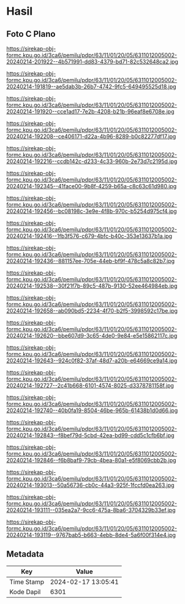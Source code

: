 # Hasil

## Foto C Plano

https://sirekap-obj-formc.kpu.go.id/3ca6/pemilu/pdpr/63/11/01/20/05/6311012005002-20240214-201922--4b571991-dd83-4379-bd71-82c532648ca2.jpg

https://sirekap-obj-formc.kpu.go.id/3ca6/pemilu/pdpr/63/11/01/20/05/6311012005002-20240214-191819--ae5dab3b-26b7-4742-9fc5-649495525d18.jpg

https://sirekap-obj-formc.kpu.go.id/3ca6/pemilu/pdpr/63/11/01/20/05/6311012005002-20240214-191920--cce1ad17-7e2b-4208-b21b-96eaf8e6708e.jpg

https://sirekap-obj-formc.kpu.go.id/3ca6/pemilu/pdpr/63/11/01/20/05/6311012005002-20240214-192208--ce406171-d22a-4b96-8289-b0c82277df17.jpg

https://sirekap-obj-formc.kpu.go.id/3ca6/pemilu/pdpr/63/11/01/20/05/6311012005002-20240214-192216--ccdb142c-d233-4c33-960b-2e73d7c2195d.jpg

https://sirekap-obj-formc.kpu.go.id/3ca6/pemilu/pdpr/63/11/01/20/05/6311012005002-20240214-192345--41face00-9b8f-4259-b65a-c8c63c61d980.jpg

https://sirekap-obj-formc.kpu.go.id/3ca6/pemilu/pdpr/63/11/01/20/05/6311012005002-20240214-192456--bc08198c-3e9e-4f8b-970c-b5254d975cf4.jpg

https://sirekap-obj-formc.kpu.go.id/3ca6/pemilu/pdpr/63/11/01/20/05/6311012005002-20240214-192416--1fb3f576-c679-4bfc-b40c-353e13637b1a.jpg

https://sirekap-obj-formc.kpu.go.id/3ca6/pemilu/pdpr/63/11/01/20/05/6311012005002-20240214-192436--881157ee-705e-44eb-bf9f-478c5a8c82b7.jpg

https://sirekap-obj-formc.kpu.go.id/3ca6/pemilu/pdpr/63/11/01/20/05/6311012005002-20240214-192538--30f21f7b-89c5-487b-9130-52ee464984eb.jpg

https://sirekap-obj-formc.kpu.go.id/3ca6/pemilu/pdpr/63/11/01/20/05/6311012005002-20240214-192658--ab090bd5-2234-4f70-b2f5-3998592c17be.jpg

https://sirekap-obj-formc.kpu.go.id/3ca6/pemilu/pdpr/63/11/01/20/05/6311012005002-20240214-192620--bbe607d9-3c65-4de0-9e84-e5e15862117c.jpg

https://sirekap-obj-formc.kpu.go.id/3ca6/pemilu/pdpr/63/11/01/20/05/6311012005002-20240214-192643--924c0f82-37af-48d7-a20b-e64669ce9a14.jpg

https://sirekap-obj-formc.kpu.go.id/3ca6/pemilu/pdpr/63/11/01/20/05/6311012005002-20240214-192727--2c41b668-6101-4574-8025-d3378781158f.jpg

https://sirekap-obj-formc.kpu.go.id/3ca6/pemilu/pdpr/63/11/01/20/05/6311012005002-20240214-192740--40b0fa19-8504-46be-965b-61438b1d0d66.jpg

https://sirekap-obj-formc.kpu.go.id/3ca6/pemilu/pdpr/63/11/01/20/05/6311012005002-20240214-192843--f8bef79d-5cbd-42ea-bd99-cdd5c1cfb6bf.jpg

https://sirekap-obj-formc.kpu.go.id/3ca6/pemilu/pdpr/63/11/01/20/05/6311012005002-20240214-192846--f6b8baf9-79cb-4bea-80a1-e5f8069cbb2b.jpg

https://sirekap-obj-formc.kpu.go.id/3ca6/pemilu/pdpr/63/11/01/20/05/6311012005002-20240214-193013--50a56736-cb0c-44a3-925f-1fccfd0ea263.jpg

https://sirekap-obj-formc.kpu.go.id/3ca6/pemilu/pdpr/63/11/01/20/05/6311012005002-20240214-193111--035ea2a7-9cc6-475a-8ba6-3704329b33ef.jpg

https://sirekap-obj-formc.kpu.go.id/3ca6/pemilu/pdpr/63/11/01/20/05/6311012005002-20240214-193119--9767bab5-b663-4ebb-8de4-5a6f00f314e4.jpg


## Metadata

| Key        | Value               |
| ---------- | ------------------- |
| Time Stamp | 2024-02-17 13:05:41 |
| Kode Dapil | 6301                |



